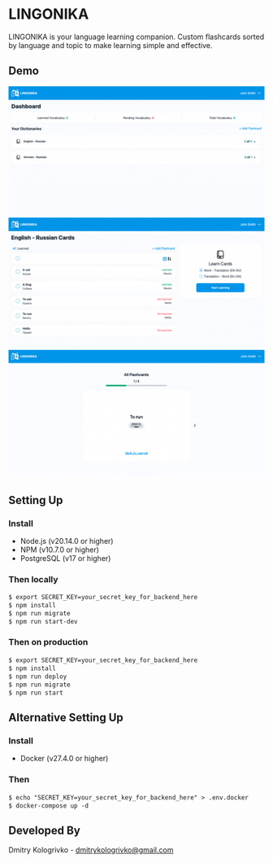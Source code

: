 # LINGONIKA

LINGONIKA is your language learning companion. 
Custom flashcards sorted by language and topic to make learning simple and effective.

##  Demo

<img src="./docs/arts/app_1.png" alt="App 1" />
<img src="./docs/arts/app_2.png" alt="App 2" />
<img src="./docs/arts/app_3.png" alt="App 3" />

## Setting Up

### Install

* Node.js (v20.14.0 or higher)
* NPM (v10.7.0 or higher)
* PostgreSQL (v17 or higher)

### Then locally

```
$ export SECRET_KEY=your_secret_key_for_backend_here
$ npm install
$ npm run migrate
$ npm run start-dev
```

### Then on production

```
$ export SECRET_KEY=your_secret_key_for_backend_here
$ npm install
$ npm run deploy
$ npm run migrate
$ npm run start
```

## Alternative Setting Up

### Install

* Docker (v27.4.0 or higher)

### Then

```
$ echo "SECRET_KEY=your_secret_key_for_backend_here" > .env.docker
$ docker-compose up -d
```

## Developed By

Dmitry Kologrivko  - <dmitrykologrivko@gmail.com>
